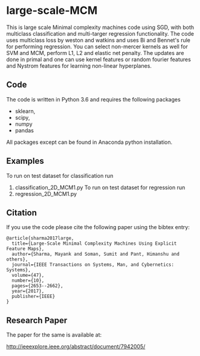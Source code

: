 # large-scale-MCM
This is large scale Minimal complexity machines code using SGD, with both multiclass classification and multi-targer regression functionality. The code uses multiclass loss by weston and watkins and uses Bi and Bennet's rule for performing regression. You can select non-mercer kernels as well for SVM and MCM, perform L1, L2 and elastic net penalty. The updates are done in primal and one can use kernel features or random fourier features and Nystrom features for learning non-linear hyperplanes.

## Code
The code is written in Python 3.6 and requires the following packages
* sklearn,
* scipy,
* numpy 
* pandas

All packages except can be found in Anaconda python installation.

## Examples
To run on test dataset for classification run
1) classification_2D_MCM1.py 
To run on test dataset for regression run
1) regression_2D_MCM1.py 


## Citation
If you use the code please cite the following paper using the bibtex entry:

```
@article{sharma2017large,
  title={Large-Scale Minimal Complexity Machines Using Explicit Feature Maps},
  author={Sharma, Mayank and Soman, Sumit and Pant, Himanshu and others},
  journal={IEEE Transactions on Systems, Man, and Cybernetics: Systems},
  volume={47},
  number={10},
  pages={2653--2662},
  year={2017},
  publisher={IEEE}
}

```

## Research Paper
The paper for the same is available at:

http://ieeexplore.ieee.org/abstract/document/7942005/

